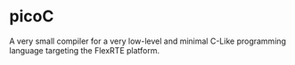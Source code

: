 # picoC
A very small compiler for a very low-level and minimal C-Like programming language targeting the FlexRTE platform.
